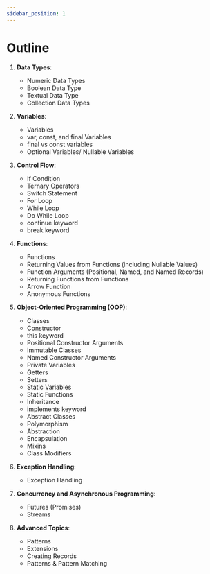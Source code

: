 ```yaml
---
sidebar_position: 1
---
```


# Outline
1. **Data Types**:
   - Numeric Data Types
   - Boolean Data Type
   - Textual Data Type
   - Collection Data Types

2. **Variables**:
   - Variables
   - var, const, and final Variables
   - final vs const variables
   - Optional Variables/ Nullable Variables

3. **Control Flow**:
   - If Condition
   - Ternary Operators
   - Switch Statement
   - For Loop
   - While Loop
   - Do While Loop
   - continue keyword
   - break keyword

4. **Functions**:
   - Functions
   - Returning Values from Functions (including Nullable Values)
   - Function Arguments (Positional, Named, and Named Records)
   - Returning Functions from Functions
   - Arrow Function
   - Anonymous Functions

5. **Object-Oriented Programming (OOP)**:
   - Classes
   - Constructor
   - this keyword
   - Positional Constructor Arguments
   - Immutable Classes
   - Named Constructor Arguments
   - Private Variables
   - Getters
   - Setters
   - Static Variables
   - Static Functions
   - Inheritance
   - implements keyword
   - Abstract Classes
   - Polymorphism
   - Abstraction
   - Encapsulation
   - Mixins
   - Class Modifiers

6. **Exception Handling**:
   - Exception Handling

7. **Concurrency and Asynchronous Programming**:
   - Futures (Promises)
   - Streams

8. **Advanced Topics**:
   - Patterns
   - Extensions
   - Creating Records
   - Patterns & Pattern Matching
